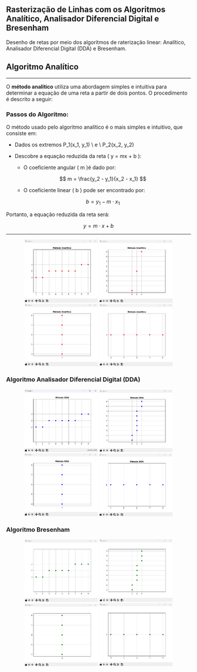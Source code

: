 ## Rasterização de Linhas com os Algoritmos Analítico, Analisador Diferencial Digital e Bresenham

Desenho de retas por meio dos algoritmos de raterização linear: Analítico, Analisador Diferencial Digital (DDA)  e Bresenham.

## Algoritmo Analítico

---

O **método analítico** utiliza uma abordagem simples e intuitiva para determinar a equação de uma reta a partir de dois pontos. O procedimento é descrito a seguir:

### Passos do Algoritmo:

O método usado pelo algoritmo analítico é o mais simples e intuitivo, que consiste em:

   - Dados os extremos P_1(x_1, y_1) \ e \ P_2(x_2, y_2)

- Descobre a equação reduzida da reta \( y = mx + b \):
  - O coeficiente angular \( m \)é dado por:

  $$
  m = \frac{y_2 - y_1}{x_2 - x_1}
  $$
  
  - O coeficiente linear \( b \) pode ser encontrado por:
  
  $$
  b = y_1 - m \cdot x_1
  $$

Portanto, a equação reduzida da reta será:

$$
y = m \cdot x + b
$$

---
<div style="text-align:center">

  <img src="./src/analitico1.png" alt="Alt text"  width="200"/>

  <img src="./src/analitico2.png" alt="Alt text" width="200"/>

  <img src="./src/analitico_vertical.png" alt="Alt text" width="200"/>

  <img src="./src/analitico_horizontal.png" alt="Alt text" width="200"/>

</div>

### Algoritmo Analisador Diferencial Digital (DDA)


<div style="text-align:center">

  <img src="./src/dda1.png" alt="Alt text"  width="200"/>

  <img src="./src/dda2.png" alt="Alt text" width="200"/>

  <img src="./src/dda_vertical.png" alt="Alt text" width="200"/>

  <img src="./src/dda_horizontal.png" alt="Alt text" width="200"/>
  
</div>

### Algoritmo Bresenham


<div style="text-align:center">

  <img src="./src/bresenham1.png" alt="Alt text"  width="200"/>

  <img src="./src/bresenham2.png" alt="Alt text" width="200"/>

  <img src="./src/bresenham_vertical.png" alt="Alt text" width="200"/>

  <img src="./src/bresenham_horizontal.png" alt="Alt text" width="200"/>
  
</div>
